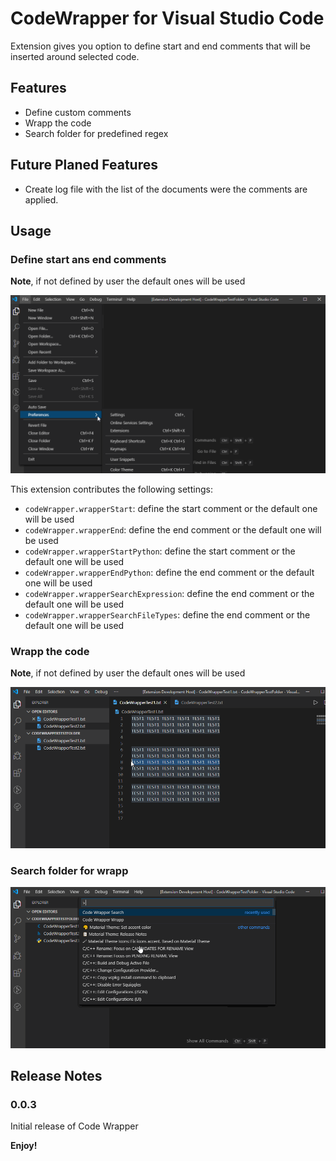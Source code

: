 # CodeWrapper for Visual Studio Code

Extension gives you option to define start and end comments that will be inserted around selected code.

## Features

* Define custom comments
* Wrapp the code
* Search folder for predefined regex

## Future Planed Features

* Create log file with the list of the documents were the comments are applied.

## Usage
### Define start ans end comments
**Note**, if not defined by user the default ones will be used

![Image of settings](gifs/Settings.gif)

This extension contributes the following settings:

* `codeWrapper.wrapperStart`: define the start comment or the default one will be used
* `codeWrapper.wrapperEnd`: define the end comment or the default one will be used
* `codeWrapper.wrapperStartPython`: define the start comment or the default one will be used
* `codeWrapper.wrapperEndPython`: define the end comment or the default one will be used
* `codeWrapper.wrapperSearchExpression`: define the end comment or the default one will be used
* `codeWrapper.wrapperSearchFileTypes`: define the end comment or the default one will be used

### Wrapp the code
**Note**, if not defined by user the default ones will be used

![Image of wrapp](gifs/Wrapp.gif)

### Search folder for wrapp

![Image of search](gifs/Search.gif)

## Release Notes

### 0.0.3

Initial release of Code Wrapper

**Enjoy!**
